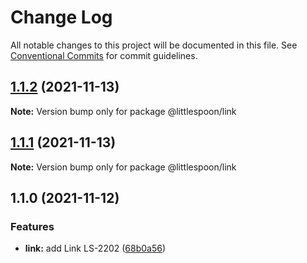 # Change Log

All notable changes to this project will be documented in this file.
See [Conventional Commits](https://conventionalcommits.org) for commit guidelines.

## [1.1.2](https://github.com/little-spoon-dev/design-system/compare/@littlespoon/link@1.1.1...@littlespoon/link@1.1.2) (2021-11-13)

**Note:** Version bump only for package @littlespoon/link

## [1.1.1](https://github.com/little-spoon-dev/design-system/compare/@littlespoon/link@1.1.0...@littlespoon/link@1.1.1) (2021-11-13)

**Note:** Version bump only for package @littlespoon/link

## 1.1.0 (2021-11-12)

### Features

- **link:** add Link LS-2202 ([68b0a56](https://github.com/little-spoon-dev/design-system/commit/68b0a56699e2a95e3c5d09c6187e0b70f524d8d3))
